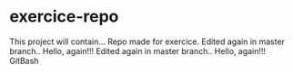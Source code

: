 # exercice-repo
This project will contain...
Repo made for exercice.
Edited again in master branch..
Hello, again!!!
Edited again in master branch..
Hello, again!!!
GitBash





